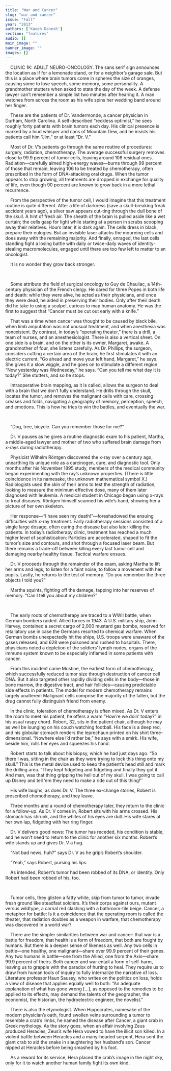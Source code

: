 ```yaml
---
title: "War and Cancer"
slug: "war-and-cancer"
issue: "Fall"
year: "2013"
authors: ['Kaveh Danesh']
section: "features"
audio: []
main_image: ""
banner_image: ""
images: []
---
```

    CLINIC 1K: ADULT NEURO-ONCOLOGY. The sans serif sign announces the location as if for a lemonade stand, or for a neighbor’s garage sale. But this is a place where brain tumors come in spheres the size of oranges, causing some to lose speech, some memory, some personality. A grandmother stutters when asked to state the day of the week. A defense lawyer can’t remember a simple list two minutes after hearing it. A man watches from across the room as his wife spins her wedding band around her finger.

    These are the patients of Dr. Vandermonde, a cancer physician in Durham, North Carolina. A self-described “reckless optimist,” he sees roughly forty patients with brain tumors each day. His clinical presence is marked by a loud whisper and cans of Mountain Dew, and he insists his patients call him “Jim,” or at least “Dr. V.” 

    Most of Dr. V’s patients go through the same routine of procedures: surgery, radiation, chemotherapy. The average successful surgery removes close to 99.9 percent of tumor cells, leaving around 108 residual ones. Radiation—carefully aimed high-energy waves—burns through 99 percent of those that remain, leaving 106 to be treated by chemotherapy, often prescribed in the form of DNA-attacking oral drugs. When the tumor appears to stop growing, all treatments are dropped in exchange for quality of life, even though 90 percent are known to grow back in a more lethal recurrence.

    From the perspective of the tumor cell, I would imagine that this treatment routine is quite different. After a life of darkness (save a skull-breaking freak accident years ago), a silver saw appears cut-ting through the dull bone of the skull. A hint of fresh air. The sheath of the brain is pulled aside like a wet curtain; the cells gasp for light while staring at a person in scrubs scooping away their relatives. Hours later, it is dark again. The cells dress in black, prepare their eulogies. But an invisible laser attacks the mourning cells and does away with the remaining majority. And finally, enraged, the last cells standing fight a losing battle with daily or twice-daily waves of identity-stealing macromolecules, engaged until there are too few left to matter to an oncologist.

    It is no wonder they grow back stronger.

 

    Some attribute the field of surgical oncology to Guy de Chauliac, a 14th-century physician of the French clergy. He cared for three Popes in both life and death: while they were alive, he acted as their physicians, and once they were dead, he aided in preserving their bodies. Only after their death did he take to using a scalpel, curious to map human anatomy. He was the first to suggest that “Cancer must be cut out early with a knife.”

    That was a time when cancer was thought to be caused by black bile, when limb amputation was not unusual treatment, and when anesthesia was nonexistent. By contrast, in today’s “operating theater,” there is a drill, a team of nurses, and an anesthesiologist. There is also a vertical sheet. On one side is a brain, and on the other is its owner, Margaret, awake. A grandmother of four, she listens carefully. As Dr. Phillips, the surgeon, considers cutting a certain area of the brain, he first stimulates it with an electric current. “Go ahead and move your left hand, Margaret,” he says. She gives it a slow wiggle, and he goes on to stimulate a different region. “Now yesterday was Wednesday,” he says. “Can you tell me what day it is today?” She stutters, and so he stops. 

    Intraoperative brain mapping, as it is called, allows the surgeon to deal with a brain that we don’t fully understand. He drills through the skull, locates the tumor, and removes the malignant cells with care, crossing creases and folds, navigating a geography of memory, perception, speech, and emotions. This is how he tries to win the battles, and eventually the war.

 

    “Dog, tree, bicycle. Can you remember those for me?”

    Dr. V pauses as he gives a routine diagnostic exam to his patient, Martha, a middle-aged lawyer and mother of two who suffered brain damage from x-rays during radiotherapy.

    Physicist Wilhelm Röntgen discovered the x-ray over a century ago, unearthing its unique role as a carcinogen, cure, and diagnostic tool. Only months after his November 1895 study, members of the medical community began experimenting with the ray’s unknown properties. (There is little coincidence in its namesake, the unknown mathematical symbol X.) Radiologists used the skin of their arms to test the strength of radiation, looking to measure the minimum effective dose, many of them later diagnosed with leukemia. A medical student in Chicago began using x-rays to treat diseases. Röntgen himself scanned his wife’s hand, showing her a picture of her own skeleton.

    Her response—“I have seen my death!”—foreshadowed the ensuing difficulties with x-ray treatment. Early radiotherapy sessions consisted of a single large dosage, often curing the disease but also later killing the patients. In today’s radiotherapy clinic, treatment has reached a much higher level of sophistication: Particles are accelerated, shaped to fit the tumor’s size and contours, and shot through a focused laser beam. But there remains a trade-off between killing every last tumor cell and damaging nearby healthy tissue. Tactical warfare ensues.

    Dr. V proceeds through the remainder of the exam, asking Martha to lift her arms and legs, to listen for a faint noise, to follow a movement with her pupils. Lastly, he returns to the test of memory. “Do you remember the three objects I told you?”

    Martha squints, fighting off the damage, tapping into her reserves of memory. “Can I tell you about my children?”

 

    The early roots of chemotherapy are traced to a WWII battle, when German bombers raided. Allied forces in 1943. A U.S. military ship, John Harvey, contained a secret cargo of 2,000 mustard gas bombs, reserved for retaliatory use in case the Germans resorted to chemical warfare. When German bombs unexpectedly hit the ships, U.S. troops were unaware of the gases released, and 628 were poisoned and rushed to hospitals. There, physicians noted a depletion of the soldiers’ lymph nodes, organs of the immune system known to be especially inflamed in some patients with cancer.

    From this incident came Mustine, the earliest form of chemotherapy, which successfully reduced tumor size through destruction of cancer cell DNA. But it also targeted other rapidly dividing cells in the body—those in bone marrow, the digestive tract, and hair follicles—causing predictable side effects in patients. The model for modern chemotherapy remains largely unaltered: Malignant cells comprise the majority of the fallen, but the drug cannot fully distinguish friend from enemy.

    In the clinic, toleration of chemotherapy is often mixed. As Dr. V enters the room to meet his patient, he offers a warm “How’re we doin’ today?” in his usual raspy chord. Robert, 32, sits in the patient chair, although he may as well be lounging on his couch watching football. His face is a deep red, and his globular stomach renders the leprechaun printed on his shirt three-dimensional. “Nowhere else I’d rather be,” he says with a smirk. His wife, beside him, rolls her eyes and squeezes his hand.

    Robert starts to talk about his biopsy, which he had just days ago. “So there I was, sitting in the chair as they were trying to lock this thing onto my skull.” This is the metal device used to keep the patient’s head still and mark the drilling area. “They kept fidgeting and fidgeting and finally they got it. And man, was that thing gripping the hell out of my skull. I was going to call up Disney and tell ‘em they need to make a ride out of this thing!’’

    His wife laughs, as does Dr. V. The three ex-change stories, Robert is prescribed chemotherapy, and they leave.

    Three months and a round of chemotherapy later, they return to the clinic for a follow-up. As Dr. V comes in, Robert sits with his arms crossed. His stomach has shrunk, and the whites of his eyes are dull. His wife stares at her own lap, fidgeting with her ring finger.

    Dr. V delivers good news: The tumor has receded, his condition is stable, and he won’t need to return to the clinic for another six months. Robert’s wife stands up and gives Dr. V a hug.

    “Not bad news, huh?” says Dr. V as he grip’s Robert’s shoulder.

    “Yeah,” says Robert, pursing his lips.

    As intended, Robert’s tumor had been robbed of its DNA, or identity. Only Robert had been robbed of his, too.

 

    Tumor cells, they glisten a fatty white, skip from tumor to tumor, invade fresh ground like steadfast soldiers. It’s their corps against ours, mutant versus wildtype, a carnal red clashing with a bathroom-tile beige. Cancer, a metaphor for battle: Is it a coincidence that the operating room is called the theater, that radiation doubles as a weapon in warfare, that chemotherapy was discovered in a world war?

    There are the simpler similarities between war and cancer: that war is a battle for freedom, that health is a form of freedom, that both are fought by humans. But there is a deeper sense of likeness as well. Any two cells in battle—one healthy, one malignant—share over 99.9 percent of their genes. Any two humans in battle—one from the Allied, one from the Axis—share 99.9 percent of theirs. Both cancer and war entail a form of self-harm, leaving us to grapple with the paradox of hurting to heal. They require us to draw from human tools of inquiry to fully internalize the narrative of loss. Literature professor Haun Saussy, who writes on the politics on loss, holds a view of disease that applies equally well to both: “An adequate explanation of what has gone wrong [...], as opposed to the remedies to be applied to its effects, may demand the talents of the geographer, the economist, the historian, the hydroelectric engineer, the novelist.”

    There is also the etymologist. When Hippocrates, namesake of the modern physician’s oath, found swollen veins surrounding a tumor to resemble a crab’s limbs, he named the disease after Cancer, a giant crab in Greek mythology. As the story goes, when an affair involving Zeus produced Heracles, Zeus’s wife Hera vowed to have the illicit son killed. In a violent battle between Heracles and a many-headed serpent, Hera sent the giant crab to aid the snake in slaughtering her husband’s son. Cancer nipped at Heracles before being smashed by his foot.

    As a reward for its service, Hera placed the crab’s image in the night sky, only for it to watch another human family fight its own kind.

